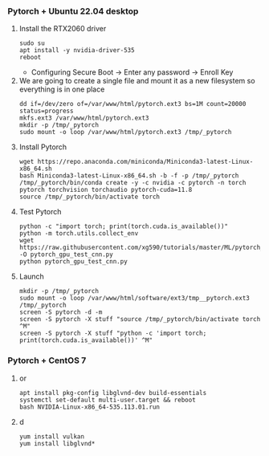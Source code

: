 
### Pytorch + Ubuntu 22.04 desktop
1. Install the RTX2060 driver
    ```
    sudo su
    apt install -y nvidia-driver-535
    reboot
    ```
    * Configuring Secure Boot -> Enter any password -> Enroll Key 
2. We are going to create a single file and mount it as a new filesystem so everything is in one place
    ```
    dd if=/dev/zero of=/var/www/html/pytorch.ext3 bs=1M count=20000 status=progress
    mkfs.ext3 /var/www/html/pytorch.ext3
    mkdir -p /tmp/_pytorch
    sudo mount -o loop /var/www/html/pytorch.ext3 /tmp/_pytorch
    ```
3. Install Pytorch
    ```
    wget https://repo.anaconda.com/miniconda/Miniconda3-latest-Linux-x86_64.sh
    bash Miniconda3-latest-Linux-x86_64.sh -b -f -p /tmp/_pytorch
    /tmp/_pytorch/bin/conda create -y -c nvidia -c pytorch -n torch pytorch torchvision torchaudio pytorch-cuda=11.8
    source /tmp/_pytorch/bin/activate torch
    ```
4. Test Pytorch
    ```
    python -c "import torch; print(torch.cuda.is_available())" 
    python -m torch.utils.collect_env
    wget https://raw.githubusercontent.com/xg590/tutorials/master/ML/pytorch_gpu_test_cnn.py -O pytorch_gpu_test_cnn.py
    python pytorch_gpu_test_cnn.py
    ```
5. Launch
    ```
    mkdir -p /tmp/_pytorch
    sudo mount -o loop /var/www/html/software/ext3/tmp__pytorch.ext3 /tmp/_pytorch
    screen -S pytorch -d -m
    screen -S pytorch -X stuff "source /tmp/_pytorch/bin/activate torch ^M"
    screen -S pytorch -X stuff "python -c 'import torch; print(torch.cuda.is_available())' ^M"
    ```




### Pytorch + CentOS 7 
1. or 
    ```
    apt install pkg-config libglvnd-dev build-essentials
    systemctl set-default multi-user.target && reboot
    bash NVIDIA-Linux-x86_64-535.113.01.run
    ```
1. d    
    ```
    yum install vulkan
    yum install libglvnd*
    ```